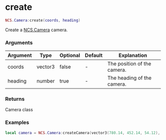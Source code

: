 # create

```lua
NCS.Camera:create(coords, heading)
```

Create a [NCS.Camera](./create) camera.

### Arguments

| Argument | Type    | Optional | Default | Explanation                 |
| -------- | ------- | -------- | ------- | --------------------------- |
| coords   | vector3 | false    | -       | The position of the camera. |
| heading  | number  | true     | -       | The heading of the camera.  |

### Returns

Camera class

### Examples

```lua
local camera = NCS.Camera:createCamera(vector3(780.14, 452.14, 54.12), 180.0)
```
